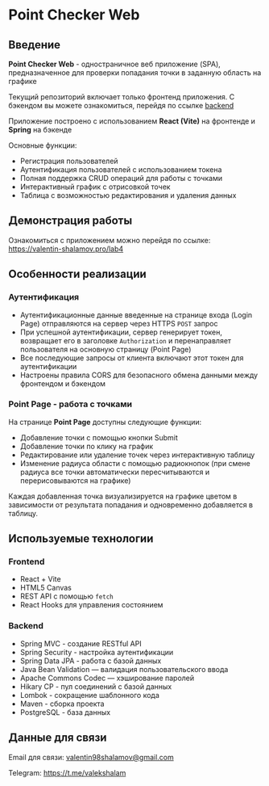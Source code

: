 # Point Checker Web 
## Введение

**Point Checker Web** - одностраничное веб приложение (SPA), предназначенное для проверки попадания точки в заданную область на графике

Текущий репозиторий включает только фронтенд приложения. С бэкендом вы можете ознакомиться, перейдя по ссылке [backend](https://github.com/ValentinShalamov/Point-Checker-Web)

Приложение построено с использованием  **React (Vite)** на фронтенде и **Spring** на бэкенде

Основные функции:

- Регистрация пользователей
- Аутентификация пользователей с использованием токена
- Полная поддержка CRUD операций для работы с точками
- Интерактивный график с отрисовкой точек
- Таблица с возможностью редактирования и удаления данных


## Демонстрация работы

Ознакомиться с приложением можно перейдя по ссылке:
https://valentin-shalamov.pro/lab4


##  Особенности реализации

###  Аутентификация

- Аутентификационные данные введенные на странице входа (Login Page) отправляются на сервер через HTTPS `POST` запрос
- При успешной аутентификации, сервер генерирует токен,  возвращает его в заголовке `Authorization` и перенаправляет пользователя на основную страницу (Point Page)
- Все последующие запросы от клиента включают этот токен для аутентификации
- Настроены правила CORS для безопасного обмена данными между фронтендом и бэкендом

###  Point Page - работа с точками

На странице **Point Page** доступны следующие функции:

- Добавление точки с помощью кнопки Submit
- Добавление точки по клику на график
- Редактирование или удаление точек через интерактивную таблицу
- Изменение радиуса области с помощью радиокнопок (при смене радиуса все точки автоматически пересчитываются и перерисовываются на графике)

Каждая добавленная точка визуализируется на графике цветом в зависимости от результата попадания и одновременно добавляется в таблицу.


## Используемые технологии

### Frontend
- React + Vite
- HTML5 Canvas
- REST API с помощью `fetch`
- React Hooks для управления состоянием

### Backend
- Spring MVC - создание RESTful API
- Spring Security - настройка аутентификации
- Spring Data JPA - работа с базой данных
- Java Bean Validation — валидация пользовательского ввода
- Apache Commons Codec — хэширование паролей
- Hikary CP - пул соединений с базой данных
- Lombok - сокращение шаблонного кода
- Maven - сборка проекта
- PostgreSQL - база данных

## Данные для связи
Email для связи: [valentin98shalamov@gmail.com](mailto:valentin98shalamov@gmail.com)

Telegram: https://t.me/valekshalam
